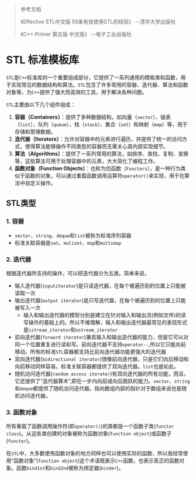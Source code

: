 > 参考文档
>
> 《Effective STL中文版 50条有效使用STL的经验》		--清华大学出版社
>
> 《C++ Primer 第五版 中文版》						--电子工业出版社

# STL 标准模板库

`STL`是`C++`标准库的一个重要组成部分，它提供了一系列通用的模板类和函数，用于实现常见的数据结构和算法。`STL`包含了许多常用的容器、迭代器、算法和函数对象等，为`C++`提供了强大而高效的工具，用于解决各种问题。

`STL`主要由以下几个组件组成：

1. **容器（Containers）**：提供了多种数据结构，如向量（`vector`）、链表（`list`）、队列（`queue`）、栈（`stack`）、集合（`set`）和映射（`map`）等，用于存储和管理数据。
2. **迭代器（Iterators）**：允许对容器中的元素进行遍历，并提供了统一的访问方式，使得算法能够操作不同类型的容器而无需关心其内部实现细节。
3. **算法（Algorithms）**：提供了一系列常用的算法，如排序、查找、复制、变换等，这些算法可用于处理容器中的元素，大大简化了编程工作。
4. **函数对象（Function Objects）**：也称为仿函数（`Functors`），是一种行为类似于函数的对象，可以通过重载函数调用运算符`operator()`来实现，用于在算法中自定义操作。

## STL类型

### 1. 容器

* `vector`、`string`、`deque`和`list`被称为标准序列容器
* 标准关联容器是`set`、`muliset`、`map`和`multimap`

### 2. 迭代器

根据迭代器所支持的操作，可以把迭代器分为五类。简单来说，

* 输入迭代器(`inputiterator`)是只读迭代器，在每个被遍历到的位置上只能被读取一次
* 输出迭代器(`output iterator`)是只写迭代器，在每个被遍历到的位置上只能被写入一次
  * 输入和输出迭代器的模型分别是建立在针对输入和输出流(例如文件)的读写操作的基础上的。所以不难理解，输入和输出迭代器最常见的表现形式是`istream_iterator`和`ostream_iterator`
* 前向迭代器(`forward iterator`)兼具输入和输出迭代器的能力，但是它可以对同一个位置重复进行读和写。前向迭代器不支持`operator--`,所以它只能向前移动。所有的标准`STL`容器都支持比前向迭代器功能更强大的迭代器
* 双向迭代器(`bidirectional iterator`)很像前向迭代器，只是它们向后移动和向前移动同样容易。标准关联容器都提供了双向迭代器。`list`也是如此。
* 随机访问迭代器(`random access iterator`)有双向迭代器的所有功能，而且，它还提供了“迭代器算术”,即在一步内向前或向后跳跃的能力。`vector`、`string`和`deque`都提供了随机访问迭代器。指向数组内部的指针对于数组来说也是随机访问迭代器。

### 3. 函数对象

所有重载了函数调用操作符(即`operator()`)的类都是一个函数子类(`functor class`)。从这些类创建的对象被称为函数对象(`function object`)或函数子(`functor`)。

在`STL`中，大多数使用函数对象的地方同样也可以使用实际的函数，所以我经常使用“函数对象”(`function object`)这个术语既表示`C++`函数，也表示真正的函数对象。函数`bind1st`和`bind2nd`被称为绑定器(`binder`)。